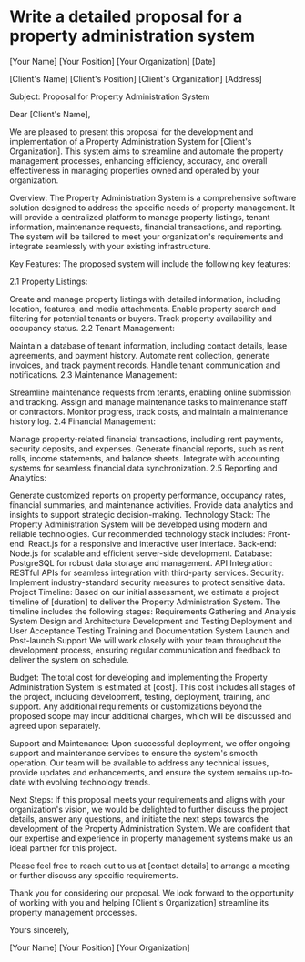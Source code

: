 Write a detailed proposal for a property administration system
===

[Your Name]
[Your Position]
[Your Organization]
[Date]

[Client's Name]
[Client's Position]
[Client's Organization]
[Address]

Subject: Proposal for Property Administration System

Dear [Client's Name],

We are pleased to present this proposal for the development and implementation of a Property Administration System for [Client's Organization]. This system aims to streamline and automate the property management processes, enhancing efficiency, accuracy, and overall effectiveness in managing properties owned and operated by your organization.

Overview:
The Property Administration System is a comprehensive software solution designed to address the specific needs of property management. It will provide a centralized platform to manage property listings, tenant information, maintenance requests, financial transactions, and reporting. The system will be tailored to meet your organization's requirements and integrate seamlessly with your existing infrastructure.

Key Features:
The proposed system will include the following key features:

2.1 Property Listings:

Create and manage property listings with detailed information, including location, features, and media attachments.
Enable property search and filtering for potential tenants or buyers.
Track property availability and occupancy status.
2.2 Tenant Management:

Maintain a database of tenant information, including contact details, lease agreements, and payment history.
Automate rent collection, generate invoices, and track payment records.
Handle tenant communication and notifications.
2.3 Maintenance Management:

Streamline maintenance requests from tenants, enabling online submission and tracking.
Assign and manage maintenance tasks to maintenance staff or contractors.
Monitor progress, track costs, and maintain a maintenance history log.
2.4 Financial Management:

Manage property-related financial transactions, including rent payments, security deposits, and expenses.
Generate financial reports, such as rent rolls, income statements, and balance sheets.
Integrate with accounting systems for seamless financial data synchronization.
2.5 Reporting and Analytics:

Generate customized reports on property performance, occupancy rates, financial summaries, and maintenance activities.
Provide data analytics and insights to support strategic decision-making.
Technology Stack:
The Property Administration System will be developed using modern and reliable technologies. Our recommended technology stack includes:
Front-end: React.js for a responsive and interactive user interface.
Back-end: Node.js for scalable and efficient server-side development.
Database: PostgreSQL for robust data storage and management.
API Integration: RESTful APIs for seamless integration with third-party services.
Security: Implement industry-standard security measures to protect sensitive data.
Project Timeline:
Based on our initial assessment, we estimate a project timeline of [duration] to deliver the Property Administration System. The timeline includes the following stages:
Requirements Gathering and Analysis
System Design and Architecture
Development and Testing
Deployment and User Acceptance Testing
Training and Documentation
System Launch and Post-launch Support
We will work closely with your team throughout the development process, ensuring regular communication and feedback to deliver the system on schedule.

Budget:
The total cost for developing and implementing the Property Administration System is estimated at [cost]. This cost includes all stages of the project, including development, testing, deployment, training, and support. Any additional requirements or customizations beyond the proposed scope may incur additional charges, which will be discussed and agreed upon separately.

Support and Maintenance:
Upon successful deployment, we offer ongoing support and maintenance services to ensure the system's smooth operation. Our team will be available to address any technical issues, provide updates and enhancements, and ensure the system remains up-to-date with evolving technology trends.

Next Steps:
If this proposal meets your requirements and aligns with your organization's vision, we would be delighted to further discuss the project details, answer any questions, and initiate the next steps towards the development of the Property Administration System. We are confident that our expertise and experience in property management systems make us an ideal partner for this project.

Please feel free to reach out to us at [contact details] to arrange a meeting or further discuss any specific requirements.

Thank you for considering our proposal. We look forward to the opportunity of working with you and helping [Client's Organization] streamline its property management processes.

Yours sincerely,

[Your Name]
[Your Position]
[Your Organization]